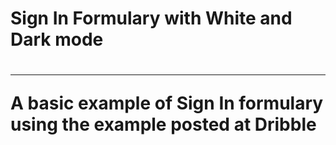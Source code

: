 <h1>Sign In Formulary with White and Dark mode<h1>
<hr>
  
A basic example of Sign In formulary using the example posted at Dribble
